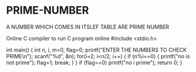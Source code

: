 # PRIME-NUMBER
A NUMBER WHICH COMES IN ITSLEF TABLE ARE PRIME NUMBER


Online C compiler to run C program online
#include <stdio.h>

int main() {
    int n, i, m=0, flag=0;
    printf("ENTER THE NUMBERS TO CHECK PRIME\n");
    scanf("%d", &n);
    for(i=2; i<n/2; i++)
    {
        if (n%i==0)
        {
            printf("no is not prime");
            flag=1;
            break;
        }
    }
    if (flag==0)
    printf("no i prime");
    return 0;
}
